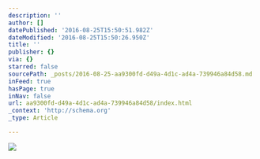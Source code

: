 ```yaml
---
description: ''
author: []
datePublished: '2016-08-25T15:50:51.982Z'
dateModified: '2016-08-25T15:50:26.950Z'
title: ''
publisher: {}
via: {}
starred: false
sourcePath: _posts/2016-08-25-aa9300fd-d49a-4d1c-ad4a-739946a84d58.md
inFeed: true
hasPage: true
inNav: false
url: aa9300fd-d49a-4d1c-ad4a-739946a84d58/index.html
_context: 'http://schema.org'
_type: Article

---
```

![](https://the-grid-user-content.s3-us-west-2.amazonaws.com/f236efd4-5077-4c1c-8afb-b3fe1a02f0d4.jpg)